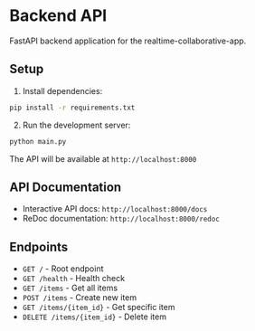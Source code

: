 # Backend API

FastAPI backend application for the realtime-collaborative-app.

## Setup

1. Install dependencies:
```bash
pip install -r requirements.txt
```

2. Run the development server:
```bash
python main.py
```

The API will be available at `http://localhost:8000`

## API Documentation

- Interactive API docs: `http://localhost:8000/docs`
- ReDoc documentation: `http://localhost:8000/redoc`

## Endpoints

- `GET /` - Root endpoint
- `GET /health` - Health check
- `GET /items` - Get all items
- `POST /items` - Create new item
- `GET /items/{item_id}` - Get specific item
- `DELETE /items/{item_id}` - Delete item
